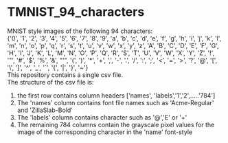 # TMNIST_94_characters 
MNIST style images of the following 94 characters:</br>
{'0', '1', '2', '3', '4', '5', '6', '7', '8', '9', 'a', 'b', 'c', 'd', 'e', 'f', 'g', 'h', 'i', 'j', 'k', 'l', 'm', 'n', 'o', 'p', 'q', 'r', 's', 't', 'u', 'v', 'w', 'x', 'y', 'z', 'A', 'B', 'C', 'D', 'E', 'F', 'G', 'H', 'I', 'J', 'K', 'L', 'M', 'N', 'O', 'P', 'Q', 'R', 'S', 'T', 'U', 'V', 'W', 'X', 'Y', 'Z', '!', '"', '#', '$', '%', '&', "'", '(', ')', '*', '+', ',', '-', '.', '/', ':', ';', '<', '=', '>', '?', '@', '[', '\\', ']', '^', '_', '`', '{', '|', '}', '~'} </br>
This repository contains a single csv file. </br>
The structure of the csv file is: </br>
1. the first row contains column headers ['names', 'labels','1','2',.....'784'] </br>
2. The 'names' column contains font file names such as 'Acme-Regular' and 'ZillaSlab-Bold'</br>
3. The 'labels' column contains character such as '@','E' or '+'</br>
4. The remaining 784 columns contain the grayscale pixel values for the image of the corresponding character in the 'name' font-style
